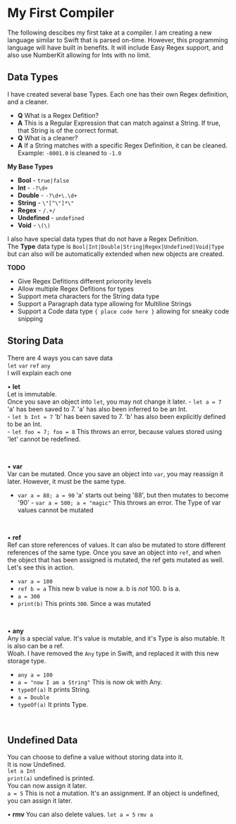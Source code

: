 # My First Compiler
The following descibes my first take at a compiler. I am creating a new language similar to Swift that is parsed on-time. However, this programming language will have built in benefits. It will include Easy Regex support, and also use NumberKit allowing for Ints with no limit.


## Data Types
I have created several base Types. Each one has their own Regex definition, and a cleaner.<br>
 - **Q** What is a Regex Defition?<br>
 - **A** This is a Regular Expression that can match against a String. If true, that String is of the correct format.
 - **Q** What is a cleaner?
 - **A** If a String matches with a specific Regex Definition, it can be cleaned. Example: `-0001.0` is cleaned to `-1.0`
 
**My Base Types**
 - **Bool** - `true|false`
 - **Int** - `-?\d+`
 - **Double** - `-?\d+\.\d+`
 - **String** - `\"[^\"]*\"`
 - **Regex** - `/.+/`
 - **Undefined** - `undefined`
 - **Void** - `\(\)`
 
I also have special data types that do not have a Regex Definition.<br>
The **Type** data type is `Bool|Int|Double|String|Regex|Undefined|Void|Type` but can also will be automatically extended when new objects are created.

**TODO**
 - Give Regex Defitions different priorority levels
 - Allow multiple Regex Defitions for types
 - Support meta characters for the String data type
 - Support a Paragraph data type allowing for Multiline Strings
 - Support a Code data type `{ place code here }` allowing for sneaky code snipping

## Storing Data
There are 4 ways you can save data<br>
`let` `var` `ref` `any`<br>
I will explain each one

• **let**<br>
Let is immutable.<br>
Once you save an object into `let`, you may not change it later.
 - `let a = 7` 'a' has been saved to 7. 'a' has also been inferred to be an Int.<br>
 - `let b Int = 7` 'b' has been saved to 7. 'b' has also been explicitly defined to be an Int.<br>
 - `let foo = 7; foo = 8` This throws an error, because values stored using 'let' cannot be redefined.

<br>

• **var**<br>
Var can be mutated.
Once you save an object into `var`, you may reassign it later. However, it must be the same type.
 - `var a = 88; a = 90` 'a' starts out being '88', but then mutates to become '90'
 - `var a = 500; a = "magic"` This throws an error. The Type of var values cannot be mutated

<br>

• **ref**<br>
Ref can store references of values. It can also be mutated to store different references of the same type.
Once you save an object into `ref`, and when the object that has been assigned is mutated, the ref gets mutated as well.<br>
Let's see this in action.

 - `var a = 100`
 - `ref b = a` This new b value is now a. b is *not* 100. b is a.
 - `a = 300`
 - `print(b)` This prints `300`. Since a was mutated

<br>

• **any**<br>
Any is a special value. It's value is mutable, and it's Type is also mutable. It is also can be a ref.<br>
Woah.
I have removed the `Any` type in Swift, and replaced it with this new storage type.

 - `any a = 100`
 - `a = "now I am a String"` This is now ok with Any.
 - `typeOf(a)` It prints String.
 - `a = Double`
 - `typeOf(a)` It prints Type.

<br>


## Undefined Data
You can choose to define a value without storing data into it.<br>
It is now Undefined.<br>
`let a Int`<br>
`print(a)` undefined is printed.<br>
You can now assign it later.<br>
`a = 5`
This is not a mutation. It's an assignment.
If an object is undefined, you can assign it later.

• **rmv**
You can also delete values.
`let a = 5`
`rmv a `
